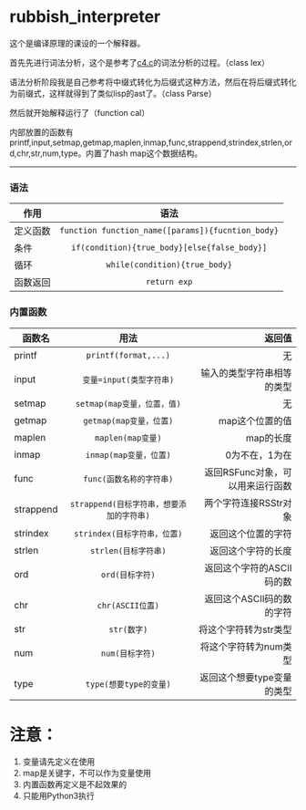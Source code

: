 # rubbish_interpreter

这个是编译原理的课设的一个解释器。

首先先进行词法分析，这个是参考了[c4.c](https://github.com/rswier/c4)的词法分析的过程。（class lex）

语法分析阶段我是自己参考将中缀式转化为后缀式这种方法，然后在将后缀式转化为前缀式，这样就得到了类似lisp的ast了。（class Parse）

然后就开始解释运行了（function cal）

内部放置的函数有printf,input,setmap,getmap,maplen,inmap,func,strappend,strindex,strlen,ord,chr,str,num,type。内置了hash map这个数据结构。
***

### 语法
| 作用 |  语法 |
| - | :-: |
|定义函数|`function function_name([params]){fucntion_body}`|
|条件|`if(condition){true_body}[else{false_body}]`|
|循环|`while(condition){true_body}`|
|函数返回|`return exp`|

### 内置函数
| 函数名 |  用法 |返回值|
| - | :-: |-:|
|printf|`printf(format,...)`|无|
|input|`变量=input(类型字符串)`|输入的类型字符串相等的类型|
|setmap|`setmap(map变量，位置，值)`|无|
|getmap|`getmap(map变量，位置)`|map这个位置的值|
|maplen|`maplen(map变量)`|map的长度|
|inmap|`inmap(map变量，位置)`|0为不在，1为在|
|func|`func(函数名称的字符串)`|返回RSFunc对象，可以用来运行函数|
|strappend|`strappend(目标字符串，想要添加的字符串)`|两个字符连接RSStr对象|
|strindex|`strindex(目标字符串，位置)`|返回这个位置的字符|
|strlen|`strlen(目标字符串)`|返回这个字符的长度|
|ord|`ord(目标字符)`|返回这个字符的ASCII码的数|
|chr|`chr(ASCII位置)`|返回这个ASCII码的数的字符|
|str|`str(数字)`|将这个字符转为str类型|
|num|`num(目标字符)`|将这个字符转为num类型|
|type|`type(想要type的变量)`|返回这个想要type变量的类型|

# 注意：
1. 变量请先定义在使用
2. map是关键字，不可以作为变量使用
3. 内置函数再定义是不起效果的
4. 只能用Python3执行
